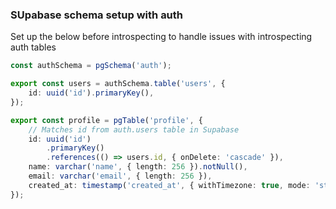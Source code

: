 ### SUpabase schema setup with auth

Set up the below before introspecting to handle issues with introspecting auth tables

```ts
const authSchema = pgSchema('auth');

export const users = authSchema.table('users', {
	id: uuid('id').primaryKey(),
});

export const profile = pgTable('profile', {
	// Matches id from auth.users table in Supabase
	id: uuid('id')
		.primaryKey()
		.references(() => users.id, { onDelete: 'cascade' }),
	name: varchar('name', { length: 256 }).notNull(),
	email: varchar('email', { length: 256 }),
	created_at: timestamp('created_at', { withTimezone: true, mode: 'string' }).defaultNow().notNull(),
});
```

